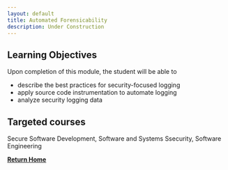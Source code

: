 ```yaml
---
layout: default
title: Automated Forensicability
description: Under Construction
---
```




## Learning Objectives
Upon completion of this module, the student will be able to

- describe the best practices for security-focused logging 
- apply source code instrumentation to automate logging 
- analyze security logging data

## Targeted courses

Secure Software Development, Software and Systems Ssecurity, Software Engineering

[**Return Home**](./)